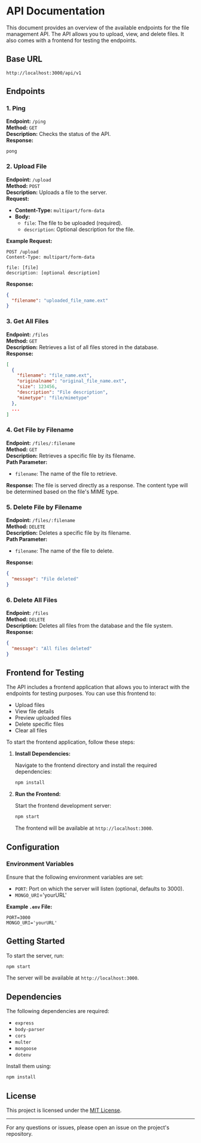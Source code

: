 # API Documentation

This document provides an overview of the available endpoints for the file management API. The API allows you to upload, view, and delete files. It also comes with a frontend for testing the endpoints.

## Base URL

```
http://localhost:3000/api/v1
```

## Endpoints

### 1. Ping

**Endpoint:** `/ping`  
**Method:** `GET`  
**Description:** Checks the status of the API.  
**Response:**

```text
pong
```

### 2. Upload File

**Endpoint:** `/upload`  
**Method:** `POST`  
**Description:** Uploads a file to the server.  
**Request:**
- **Content-Type:** `multipart/form-data`
- **Body:**
  - `file`: The file to be uploaded (required).
  - `description`: Optional description for the file.

**Example Request:**

```http
POST /upload
Content-Type: multipart/form-data

file: [file]
description: [optional description]
```

**Response:**

```json
{
  "filename": "uploaded_file_name.ext"
}
```

### 3. Get All Files

**Endpoint:** `/files`  
**Method:** `GET`  
**Description:** Retrieves a list of all files stored in the database.  
**Response:**

```json
[
  {
    "filename": "file_name.ext",
    "originalname": "original_file_name.ext",
    "size": 123456,
    "description": "File description",
    "mimetype": "file/mimetype"
  },
  ...
]
```

### 4. Get File by Filename

**Endpoint:** `/files/:filename`  
**Method:** `GET`  
**Description:** Retrieves a specific file by its filename.  
**Path Parameter:**
- `filename`: The name of the file to retrieve.

**Response:** The file is served directly as a response. The content type will be determined based on the file's MIME type.

### 5. Delete File by Filename

**Endpoint:** `/files/:filename`  
**Method:** `DELETE`  
**Description:** Deletes a specific file by its filename.  
**Path Parameter:**
- `filename`: The name of the file to delete.

**Response:**

```json
{
  "message": "File deleted"
}
```

### 6. Delete All Files

**Endpoint:** `/files`  
**Method:** `DELETE`  
**Description:** Deletes all files from the database and the file system.  
**Response:**

```json
{
  "message": "All files deleted"
}
```

## Frontend for Testing

The API includes a frontend application that allows you to interact with the endpoints for testing purposes. You can use this frontend to:

- Upload files
- View file details
- Preview uploaded files
- Delete specific files
- Clear all files

To start the frontend application, follow these steps:

1. **Install Dependencies:**

   Navigate to the frontend directory and install the required dependencies:

   ```bash
   npm install
   ```

2. **Run the Frontend:**

   Start the frontend development server:

   ```bash
   npm start
   ```

   The frontend will be available at `http://localhost:3000`.

## Configuration

### Environment Variables

Ensure that the following environment variables are set:

- `PORT`: Port on which the server will listen (optional, defaults to 3000).
- `MONGO_URI`='yourURL'

**Example `.env` File:**

```
PORT=3000
MONGO_URI='yourURL'
```

## Getting Started

To start the server, run:

```bash
npm start
```

The server will be available at `http://localhost:3000`.

## Dependencies

The following dependencies are required:

- `express`
- `body-parser`
- `cors`
- `multer`
- `mongoose`
- `dotenv`

Install them using:

```bash
npm install
```

## License

This project is licensed under the [MIT License](LICENSE).

---

For any questions or issues, please open an issue on the project's repository.
